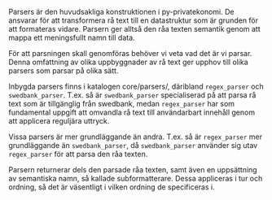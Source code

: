 Parsers är den huvudsakliga konstruktionen i py-privatekonomi. De ansvarar för att transformera rå text till en datastruktur som är grunden för att formateras vidare. Parsern ger alltså den råa texten semantik genom att mappa ett meningsfullt namn till data.

För att parsningen skall genomföras behöver vi veta vad det är vi parsar. Denna omfattning av olika uppbyggnader av rå text ger upphov till olika parsers som parsar på olika sätt.

Inbygda parsers finns i katalogen core/parsers/, däribland `regex_parser` och `swedbank_parser`. T.ex. så är `swedbank_parser` specialiserad på att parsa rå text som är tillgänglig från swedbank, medan `regex_parser` har som fundamental uppgift att omvandla rå text till användarbart innehåll genom att applicera reguljära uttryck.

Vissa parsers är mer grundläggande än andra. T.ex. så är `regex_parser` mer grundläggande än `swedbank_parser`, då `swedbank_parser` använder sig utav `regex_parser` för att parsa den råa texten.

Parsern returnerar dels den parsade råa texten, samt även en uppsättning av semantiska namn, så kallade subformatterare. Dessa appliceras i tur och ordning, så det är väsentligt i vilken ordning de specificeras i.
